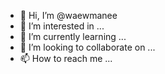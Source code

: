 - 👋 Hi, I’m @waewmanee
- 👀 I’m interested in ...
- 🌱 I’m currently learning ...
- 💞️ I’m looking to collaborate on ...
- 📫 How to reach me ...

<!---
waewmanee/waewmanee is a ✨ special ✨ repository because its `README.md` (this file) appears on your GitHub profile.
You can click the Preview link to take a look at your changes.
--->
